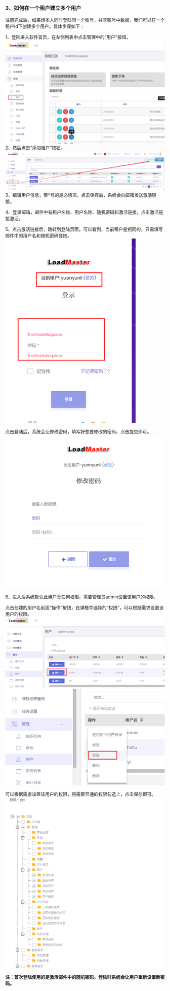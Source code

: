 ### 3、如何在一个租户建立多个用户

注册完成后，如果想多人同时登陆同一个账号，共享账号中数据，我们可以在一个租户id下创建多个用户。具体步骤如下：

1、登陆进入软件首页，在左侧列表中点击管理中的“用户"按钮。![](/assets/QQ截图20180831095718.png)2、然后点击“添加租户”按钮。![](/assets/QQ截图20180831100010.png)3、编辑用户信息，带\*号的是必填项，点击保存后，系统会向邮箱发送激活链接。

4、登录邮箱，邮件中有租户名称、用户名称、随机密码和激活链接，点击激活链接激活。

5、点击激活链接后，跳转到登陆页面，可以看到，当前租户是相同的，只需填写邮件中的用户名和随机密码登陆。![](/assets/QQ截图20180831102204.png)

点击登陆后，系统会让修改密码，填写好想要修改的密码，点击提交即可。![](/assets/QQ截图20180917103726.png)

6、进入后系统默认此用户无任何权限。需要管理员admin设置该用户的权限。

点击创建的用户名前面“操作”按钮，在弹框中选择的“权限”，可以根据需求设置该用户的权限。![](/assets/546)![](/assets/QQ截图20181127162328.png)

可以根据需求设置该用户的权限，将需要开通的权限勾选上，点击保存即可。![](/assets/QQ截图20181127162447.png)

**注：首次登陆使用的是激活邮件中的随机密码，登陆时系统会让用户重新设置新密码。**

